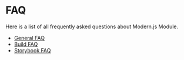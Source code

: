 # FAQ

Here is a list of all frequently asked questions about Modern.js Module.

- [General FAQ](./basic.mdx)
- [Build FAQ](./build.mdx)
- [Storybook FAQ](./storybook.mdx)
